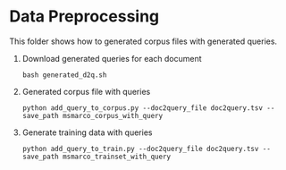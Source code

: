 
# Data Preprocessing

This folder shows how to generated corpus files with generated queries.

1. Download generated queries for each document
    
    `bash generated_d2q.sh`

2. Generated corpus file with queries

    `python add_query_to_corpus.py --doc2query_file doc2query.tsv --save_path msmarco_corpus_with_query`

3. Generate training data with queries

    `python add_query_to_train.py --doc2query_file doc2query.tsv --save_path msmarco_trainset_with_query`
